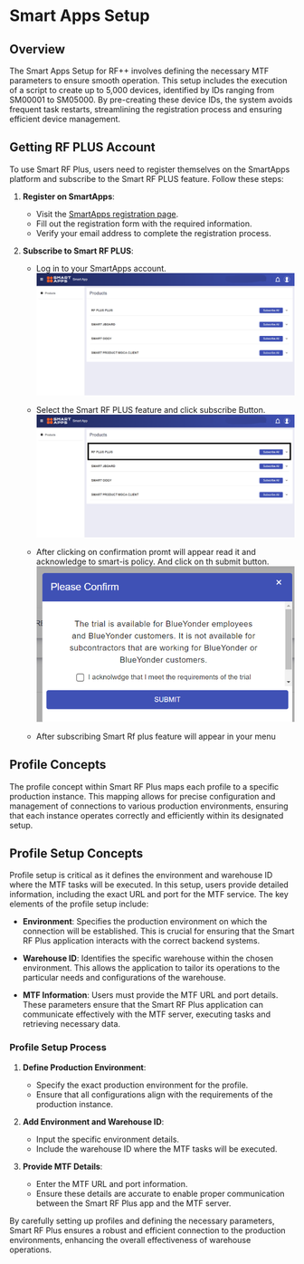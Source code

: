 # Smart Apps Setup

## Overview

The Smart Apps Setup for RF++ involves defining the necessary MTF  parameters to ensure smooth operation. This setup includes the execution of a script to create up to 5,000 devices, identified by IDs ranging from SM00001 to SM05000. By pre-creating these device IDs, the system avoids frequent task restarts, streamlining the registration process and ensuring efficient device management.

## Getting RF PLUS Account

To use Smart RF Plus, users need to register themselves on the SmartApps platform and subscribe to the Smart RF PLUS feature. Follow these steps:

1. **Register on SmartApps**:
   - Visit the [SmartApps registration page](https://apps.smart-is.com/).
   - Fill out the registration form with the required information.
   - Verify your email address to complete the registration process.

2. **Subscribe to Smart RF PLUS**:
   - Log in to your SmartApps account.
   ![Smartapphome](./attachments/Smartapp/smartapphome.png)
   - Select the Smart RF PLUS feature and click subscribe Button.
   ![Rfsubscrib](./attachments/Smartapp/RFsubscribe.png)
   - After clicking on confirmation promt will appear read it and acknowledge to smart-is policy. And click on th submit button.
   ![Confirmationoprompt](./attachments/Smartapp/cofirmation.png)

   - After subscribing Smart Rf plus feature will appear in your menu
  

## Profile Concepts

The profile concept within Smart RF Plus maps each profile to a specific production instance. This mapping allows for precise configuration and management of connections to various production environments, ensuring that each instance operates correctly and efficiently within its designated setup.

## Profile Setup Concepts

Profile setup is critical as it defines the environment and warehouse ID where the MTF tasks will be executed. In this setup, users provide detailed information, including the exact URL and port for the MTF service. The key elements of the profile setup include:

- **Environment**: Specifies the production environment on which the connection will be established. This is crucial for ensuring that the Smart RF Plus application interacts with the correct backend systems.
  
- **Warehouse ID**: Identifies the specific warehouse within the chosen environment. This allows the application to tailor its operations to the particular needs and configurations of the warehouse.

- **MTF Information**: Users must provide the MTF URL and port details. These parameters ensure that the Smart RF Plus application can communicate effectively with the MTF server, executing tasks and retrieving necessary data.

### Profile Setup Process

1. **Define Production Environment**:
   - Specify the exact production environment for the profile.
   - Ensure that all configurations align with the requirements of the production instance.

2. **Add Environment and Warehouse ID**:
   - Input the specific environment details.
   - Include the warehouse ID where the MTF tasks will be executed.

3. **Provide MTF Details**:
   - Enter the MTF URL and port information.
   - Ensure these details are accurate to enable proper communication between the Smart RF Plus app and the MTF server.

By carefully setting up profiles and defining the necessary parameters, Smart RF Plus ensures a robust and efficient connection to the production environments, enhancing the overall effectiveness of warehouse operations.
